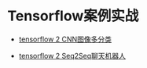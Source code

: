 

# Tensorflow案例实战

- [tensorflow 2 CNN图像多分类](https://github.com/xinghalo/deep_learning_notebook/blob/master/%E8%AF%BB%E4%B9%A6%E7%AC%94%E8%AE%B0%20-%E3%80%8A%E8%B5%B0%E8%BF%9BTensorflow2.0%E3%80%8B/1%20CNN%E5%9B%BE%E5%83%8F%E8%AF%86%E5%88%AB.ipynb)

- [tensorflow 2 Seq2Seq聊天机器人](https://github.com/xinghalo/deep_learning_notebook/blob/master/%E8%AF%BB%E4%B9%A6%E7%AC%94%E8%AE%B0%20-%E3%80%8A%E8%B5%B0%E8%BF%9BTensorflow2.0%E3%80%8B/2%20Seq2Seq%E8%81%8A%E5%A4%A9%E6%9C%BA%E5%99%A8%E4%BA%BA.ipynb)